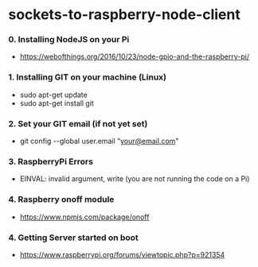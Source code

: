 # sockets-to-raspberry-node-client

### 0. Installing NodeJS on your Pi

* https://webofthings.org/2016/10/23/node-gpio-and-the-raspberry-pi/

### 1. Installing GIT on your machine (Linux)

* sudo apt-get update
* sudo apt-get install git

### 2. Set your GIT email (if not yet set)

* git config --global user.email "your@email.com"

### 3. RaspberryPi Errors

* EINVAL: invalid argument, write (you are not running the code on a Pi)

### 4. Raspberry onoff module

* https://www.npmjs.com/package/onoff

### 4. Getting Server started on boot

* https://www.raspberrypi.org/forums/viewtopic.php?p=921354

